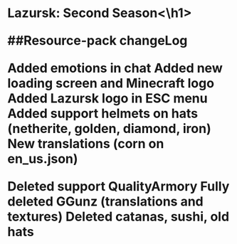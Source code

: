 <h1>Lazursk: Second Season<\h1>

##Resource-pack changeLog

Added emotions in chat
Added new loading screen and Minecraft logo
Added Lazursk logo in ESC menu
Added support helmets on hats (netherite, golden, diamond, iron)
New translations (corn on en_us.json)

Deleted support QualityArmory
Fully deleted GGunz (translations and textures)
Deleted catanas, sushi, old hats